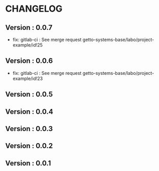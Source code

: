 # CHANGELOG

## Version : 0.0.7

- fix: gitlab-ci : See merge request getto-systems-base/labo/project-example/id!25


## Version : 0.0.6

- fix: gitlab-ci : See merge request getto-systems-base/labo/project-example/id!23


## Version : 0.0.5



## Version : 0.0.4



## Version : 0.0.3



## Version : 0.0.2



## Version : 0.0.1


